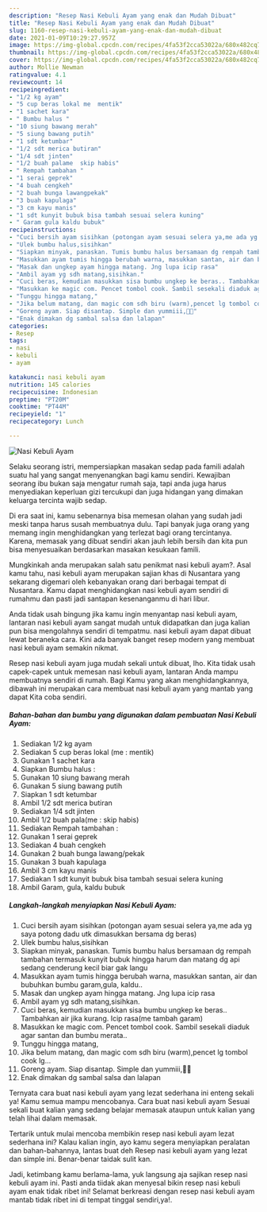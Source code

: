 ```yaml
---
description: "Resep Nasi Kebuli Ayam yang enak dan Mudah Dibuat"
title: "Resep Nasi Kebuli Ayam yang enak dan Mudah Dibuat"
slug: 1160-resep-nasi-kebuli-ayam-yang-enak-dan-mudah-dibuat
date: 2021-01-09T10:29:27.957Z
image: https://img-global.cpcdn.com/recipes/4fa53f2cca53022a/680x482cq70/nasi-kebuli-ayam-foto-resep-utama.jpg
thumbnail: https://img-global.cpcdn.com/recipes/4fa53f2cca53022a/680x482cq70/nasi-kebuli-ayam-foto-resep-utama.jpg
cover: https://img-global.cpcdn.com/recipes/4fa53f2cca53022a/680x482cq70/nasi-kebuli-ayam-foto-resep-utama.jpg
author: Mollie Newman
ratingvalue: 4.1
reviewcount: 14
recipeingredient:
- "1/2 kg ayam"
- "5 cup beras lokal me  mentik"
- "1 sachet kara"
- " Bumbu halus "
- "10 siung bawang merah"
- "5 siung bawang putih"
- "1 sdt ketumbar"
- "1/2 sdt merica butiran"
- "1/4 sdt jinten"
- "1/2 buah palame  skip habis"
- " Rempah tambahan "
- "1 serai geprek"
- "4 buah cengkeh"
- "2 buah bunga lawangpekak"
- "3 buah kapulaga"
- "3 cm kayu manis"
- "1 sdt kunyit bubuk bisa tambah sesuai selera kuning"
- " Garam gula kaldu bubuk"
recipeinstructions:
- "Cuci bersih ayam sisihkan (potongan ayam sesuai selera ya,me ada yg saya potong dadu utk dimasukkan bersama dg beras)"
- "Ulek bumbu halus,sisihkan"
- "Siapkan minyak, panaskan. Tumis bumbu halus bersamaan dg rempah tambahan termasuk kunyit bubuk hingga harum dan matang dg api sedang cenderung kecil biar gak langu"
- "Masukkan ayam tumis hingga berubah warna, masukkan santan, air dan bubuhkan bumbu garam,gula, kaldu.."
- "Masak dan ungkep ayam hingga matang. Jng lupa icip rasa"
- "Ambil ayam yg sdh matang,sisihkan."
- "Cuci beras, kemudian masukkan sisa bumbu ungkep ke beras.. Tambahkan air jika kurang. Icip rasa(me tambah garam)"
- "Masukkan ke magic com. Pencet tombol cook. Sambil sesekali diaduk agar santan dan bumbu merata.."
- "Tunggu hingga matang,"
- "Jika belum matang, dan magic com sdh biru (warm),pencet lg tombol cook lg..."
- "Goreng ayam. Siap disantap. Simple dan yummiii,🤤🤤"
- "Enak dimakan dg sambal salsa dan lalapan"
categories:
- Resep
tags:
- nasi
- kebuli
- ayam

katakunci: nasi kebuli ayam 
nutrition: 145 calories
recipecuisine: Indonesian
preptime: "PT20M"
cooktime: "PT44M"
recipeyield: "1"
recipecategory: Lunch

---
```



![Nasi Kebuli Ayam](https://img-global.cpcdn.com/recipes/4fa53f2cca53022a/680x482cq70/nasi-kebuli-ayam-foto-resep-utama.jpg)

Selaku seorang istri, mempersiapkan masakan sedap pada famili adalah suatu hal yang sangat menyenangkan bagi kamu sendiri. Kewajiban seorang ibu bukan saja mengatur rumah saja, tapi anda juga harus menyediakan keperluan gizi tercukupi dan juga hidangan yang dimakan keluarga tercinta wajib sedap.

Di era  saat ini, kamu sebenarnya bisa memesan olahan yang sudah jadi meski tanpa harus susah membuatnya dulu. Tapi banyak juga orang yang memang ingin menghidangkan yang terlezat bagi orang tercintanya. Karena, memasak yang dibuat sendiri akan jauh lebih bersih dan kita pun bisa menyesuaikan berdasarkan masakan kesukaan famili. 



Mungkinkah anda merupakan salah satu penikmat nasi kebuli ayam?. Asal kamu tahu, nasi kebuli ayam merupakan sajian khas di Nusantara yang sekarang digemari oleh kebanyakan orang dari berbagai tempat di Nusantara. Kamu dapat menghidangkan nasi kebuli ayam sendiri di rumahmu dan pasti jadi santapan kesenanganmu di hari libur.

Anda tidak usah bingung jika kamu ingin menyantap nasi kebuli ayam, lantaran nasi kebuli ayam sangat mudah untuk didapatkan dan juga kalian pun bisa mengolahnya sendiri di tempatmu. nasi kebuli ayam dapat dibuat lewat beraneka cara. Kini ada banyak banget resep modern yang membuat nasi kebuli ayam semakin nikmat.

Resep nasi kebuli ayam juga mudah sekali untuk dibuat, lho. Kita tidak usah capek-capek untuk memesan nasi kebuli ayam, lantaran Anda mampu membuatnya sendiri di rumah. Bagi Kamu yang akan menghidangkannya, dibawah ini merupakan cara membuat nasi kebuli ayam yang mantab yang dapat Kita coba sendiri.

<!--inarticleads1-->

##### Bahan-bahan dan bumbu yang digunakan dalam pembuatan Nasi Kebuli Ayam:

1. Sediakan 1/2 kg ayam
1. Sediakan 5 cup beras lokal (me : mentik)
1. Gunakan 1 sachet kara
1. Siapkan  Bumbu halus :
1. Gunakan 10 siung bawang merah
1. Gunakan 5 siung bawang putih
1. Siapkan 1 sdt ketumbar
1. Ambil 1/2 sdt merica butiran
1. Sediakan 1/4 sdt jinten
1. Ambil 1/2 buah pala(me : skip habis)
1. Sediakan  Rempah tambahan :
1. Gunakan 1 serai geprek
1. Sediakan 4 buah cengkeh
1. Gunakan 2 buah bunga lawang/pekak
1. Gunakan 3 buah kapulaga
1. Ambil 3 cm kayu manis
1. Sediakan 1 sdt kunyit bubuk bisa tambah sesuai selera kuning
1. Ambil  Garam, gula, kaldu bubuk




<!--inarticleads2-->

##### Langkah-langkah menyiapkan Nasi Kebuli Ayam:

1. Cuci bersih ayam sisihkan (potongan ayam sesuai selera ya,me ada yg saya potong dadu utk dimasukkan bersama dg beras)
1. Ulek bumbu halus,sisihkan
1. Siapkan minyak, panaskan. Tumis bumbu halus bersamaan dg rempah tambahan termasuk kunyit bubuk hingga harum dan matang dg api sedang cenderung kecil biar gak langu
1. Masukkan ayam tumis hingga berubah warna, masukkan santan, air dan bubuhkan bumbu garam,gula, kaldu..
1. Masak dan ungkep ayam hingga matang. Jng lupa icip rasa
1. Ambil ayam yg sdh matang,sisihkan.
1. Cuci beras, kemudian masukkan sisa bumbu ungkep ke beras.. Tambahkan air jika kurang. Icip rasa(me tambah garam)
1. Masukkan ke magic com. Pencet tombol cook. Sambil sesekali diaduk agar santan dan bumbu merata..
1. Tunggu hingga matang,
1. Jika belum matang, dan magic com sdh biru (warm),pencet lg tombol cook lg...
1. Goreng ayam. Siap disantap. Simple dan yummiii,🤤🤤
1. Enak dimakan dg sambal salsa dan lalapan




Ternyata cara buat nasi kebuli ayam yang lezat sederhana ini enteng sekali ya! Kamu semua mampu mencobanya. Cara buat nasi kebuli ayam Sesuai sekali buat kalian yang sedang belajar memasak ataupun untuk kalian yang telah lihai dalam memasak.

Tertarik untuk mulai mencoba membikin resep nasi kebuli ayam lezat sederhana ini? Kalau kalian ingin, ayo kamu segera menyiapkan peralatan dan bahan-bahannya, lantas buat deh Resep nasi kebuli ayam yang lezat dan simple ini. Benar-benar taidak sulit kan. 

Jadi, ketimbang kamu berlama-lama, yuk langsung aja sajikan resep nasi kebuli ayam ini. Pasti anda tiidak akan menyesal bikin resep nasi kebuli ayam enak tidak ribet ini! Selamat berkreasi dengan resep nasi kebuli ayam mantab tidak ribet ini di tempat tinggal sendiri,ya!.

